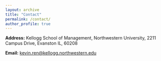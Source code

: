 ```yaml
---
layout: archive
title: "Contact"
permalink: /contact/
author_profile: true
---
```


**Address:** Kellogg School of Management, Northwestern University, 2211 Campus Drive, Evanston IL, 60208

**Email:** kevin.ren@kellogg.northwestern.edu

<!-- {% if author.googlescholar %}
  You can also find my articles on <u><a href="{{author.googlescholar}}">my Google Scholar profile</a>.</u>
{% endif %}

{% include base_path %}

{% for post in site.publications reversed %}
  {% include archive-single.html %}
{% endfor %} -->
